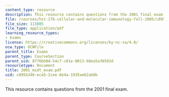```yaml
---
content_type: resource
description: This resource contains questions from the 2001 final exam.
file: /courses/hst-176-cellular-and-molecular-immunology-fall-2005/c895b346eca52cee8e4a1935ae62ab8b_2001_midt_exam.pdf
file_size: 113805
file_type: application/pdf
learning_resource_types:
- Exams
license: https://creativecommons.org/licenses/by-nc-sa/4.0/
ocw_type: OCWFile
parent_title: Exams
parent_type: CourseSection
parent_uid: 8776bb0d-54c7-c81e-0013-68ea5a30583d
resourcetype: Document
title: 2001_midt_exam.pdf
uid: c895b346-eca5-2cee-8e4a-1935ae62ab8b
---
```

This resource contains questions from the 2001 final exam.